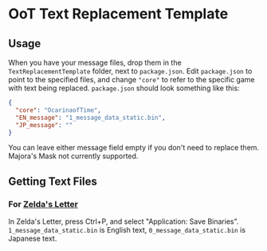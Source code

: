 # OoT Text Replacement Template
## Usage
When you have your message files, drop them in the `TextReplacementTemplate` folder, next to `package.json`. Edit `package.json` to point to the specified files, and change `"core"` to refer to the specific game with text being replaced. `package.json` should look something like this:
```json
{
  "core": "OcarinaofTime",
  "EN_message": "1_message_data_static.bin",
  "JP_message": ""
}
```
You can leave either message field empty if you don't need to replace them. Majora's Mask not currently supported.

## Getting Text Files
### For [Zelda's Letter](https://deku.link/z64-text-editor/)
In Zelda's Letter, press Ctrl+P, and select "Application: Save Binaries". `1_message_data_static.bin` is English text, `0_message_data_static.bin` is Japanese text.
